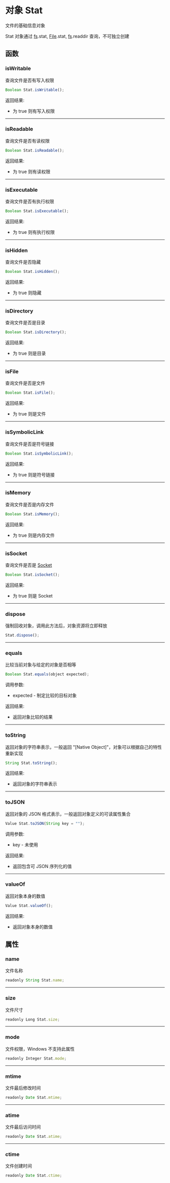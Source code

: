 # 对象 Stat
文件的基础信息对象

Stat 对象通过 [fs](../../module/ifs/fs.md).stat, [File](File.md).stat, [fs](../../module/ifs/fs.md).readdir 查询，不可独立创建
## 函数
        
### isWritable
查询文件是否有写入权限
```JavaScript
Boolean Stat.isWritable();
```

返回结果:
* 为 true 则有写入权限

--------------------------
### isReadable
查询文件是否有读权限
```JavaScript
Boolean Stat.isReadable();
```

返回结果:
* 为 true 则有读权限

--------------------------
### isExecutable
查询文件是否有执行权限
```JavaScript
Boolean Stat.isExecutable();
```

返回结果:
* 为 true 则有执行权限

--------------------------
### isHidden
查询文件是否隐藏
```JavaScript
Boolean Stat.isHidden();
```

返回结果:
* 为 true 则隐藏

--------------------------
### isDirectory
查询文件是否是目录
```JavaScript
Boolean Stat.isDirectory();
```

返回结果:
* 为 true 则是目录

--------------------------
### isFile
查询文件是否是文件
```JavaScript
Boolean Stat.isFile();
```

返回结果:
* 为 true 则是文件

--------------------------
### isSymbolicLink
查询文件是否是符号链接
```JavaScript
Boolean Stat.isSymbolicLink();
```

返回结果:
* 为 true 则是符号链接

--------------------------
### isMemory
查询文件是否是内存文件
```JavaScript
Boolean Stat.isMemory();
```

返回结果:
* 为 true 则是内存文件

--------------------------
### isSocket
查询文件是否是 [Socket](Socket.md)
```JavaScript
Boolean Stat.isSocket();
```

返回结果:
* 为 true 则是 Socket

--------------------------
### dispose
强制回收对象，调用此方法后，对象资源将立即释放
```JavaScript
Stat.dispose();
```

--------------------------
### equals
比较当前对象与给定的对象是否相等
```JavaScript
Boolean Stat.equals(object expected);
```

调用参数:
* expected - 制定比较的目标对象

返回结果:
* 返回对象比较的结果

--------------------------
### toString
返回对象的字符串表示，一般返回 "[Native Object]"，对象可以根据自己的特性重新实现
```JavaScript
String Stat.toString();
```

返回结果:
* 返回对象的字符串表示

--------------------------
### toJSON
返回对象的 JSON 格式表示，一般返回对象定义的可读属性集合
```JavaScript
Value Stat.toJSON(String key = "");
```

调用参数:
* key - 未使用

返回结果:
* 返回包含可 JSON 序列化的值

--------------------------
### valueOf
返回对象本身的数值
```JavaScript
Value Stat.valueOf();
```

返回结果:
* 返回对象本身的数值

## 属性
        
### name
文件名称
```JavaScript
readonly String Stat.name;
```

--------------------------
### size
文件尺寸
```JavaScript
readonly Long Stat.size;
```

--------------------------
### mode
文件权限，Windows 不支持此属性
```JavaScript
readonly Integer Stat.mode;
```

--------------------------
### mtime
文件最后修改时间
```JavaScript
readonly Date Stat.mtime;
```

--------------------------
### atime
文件最后访问时间
```JavaScript
readonly Date Stat.atime;
```

--------------------------
### ctime
文件创建时间
```JavaScript
readonly Date Stat.ctime;
```

